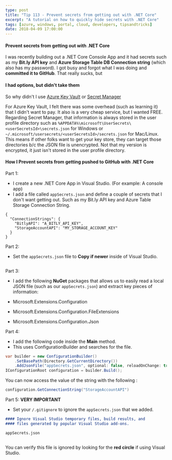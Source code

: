 ```yaml
---
type: post
title: "Tip 113 - Prevent secrets from getting out with .NET Core"
excerpt: "A tutorial on how to quickly hide secrets with .NET Core"
tags: [azure, windows, portal, cloud, developers, tipsandtricks]
date: 2018-04-09 17:00:00
---
```


#### Prevent secrets from getting out with .NET Core

I was recently building out a .NET Core Console App and it had secrets such as my **Bit.ly API key** and **Azure Storage Table DB Connection string** (which also has my password). I got busy and forgot what I was doing and **committed it to GitHub**. That really sucks, but 

#### I had options, but didn't take them

So why didn't I use [Azure Key Vault](https://azure.microsoft.com/en-us/services/key-vault/) or [Secret Manager](https://docs.microsoft.com/en-us/aspnet/core/security/app-secrets?tabs=visual-studio)

For Azure Key Vault, I felt there was some overhead (such as learning it) that I didn't want to pay. It also is a very cheap service, but I wanted FREE. Regarding Secret Manager, that information is always stored in the user profile directory such as `%APPDATA%\microsoft\UserSecrets\<userSecretsId>\secrets.json` for Windows or `~/.microsoft/usersecrets/<userSecretsId>/secrets.json` for Mac/Linux. This means if other folks want to get your key store, they can target those directories b/c the JSON file is unencrypted. Not that my version is encrypted, it just isn't stored in the user profile directory. 

#### How I Prevent secrets from getting pushed to GitHub with .NET Core

Part 1:  

* I create a new .NET Core App in Visual Studio. (For example: A console app)
* I add a file called `appSecrets.json` and define a couple of secrets that I don't want getting out. Such as my Bit.ly API key and Azure Table Storage Connection String.

```asciidoc
{
  "ConnectionStrings": {
    "BitlyAPI": "A_BITLY_API_KEY",
    "StorageAccountAPI": "MY_STORAGE_ACCOUNT_KEY"
  }
}
```

Part 2:

* Set the `appSecrets.json` file to **Copy if newer** inside of Visual Studio.

<img :src="$withBase('/files/azconsecret1.png')">

Part 3:

* I add the following **NuGet** packages that allows us to easily read a local JSON file (such as our `appSecrets.json`) and extract key pieces of information:

* Microsoft.Extensions.Configuration
* Microsoft.Extensions.Configuration.FileExtensions
* Microsoft.Extensions.Configuration.Json

Part 4:

* I add the following code inside the **Main** method. 
* This uses ConfigurationBuilder and searches for the file.

```csharp
var builder = new ConfigurationBuilder()
    .SetBasePath(Directory.GetCurrentDirectory())
    .AddJsonFile("appSecrets.json", optional: false, reloadOnChange: true);
IConfigurationRoot configuration = builder.Build();
```

You can now access the value of the string with the following :

```csharp
configuration.GetConnectionString("StorageAccountAPI")
```

Part 5: **VERY IMPORTANT**

* Set your `/.gitignore` to ignore the `appSecrets.json` that we added.

```markdown
#### Ignore Visual Studio temporary files, build results, and
#### files generated by popular Visual Studio add-ons.

appSecrets.json
```

<img :src="$withBase('/files/azconsecret2.png')">

You can verify this file is ignored by looking for the **red circle** if using Visual Studio. 

<img :src="$withBase('/files/azconsecret3.png')">

